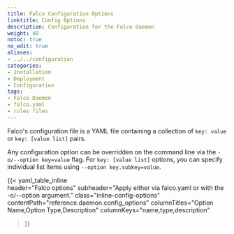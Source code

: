 ```yaml
---
title: Falco Configuration Options
linktitle: Config Options
description: Configuration for the Falco daemon
weight: 40
notoc: true
no_edit: true
aliases:
- ../../configuration
categories:
- Installation
- Deployment
- Configuration
tags:
- Falco Daemon
- falco.yaml
- rules files
---
```


Falco's configuration file is a YAML file containing a collection of `key: value` or `key: [value list]` pairs.

Any configuration option can be overridden on the command line via the `-o/--option key=value` flag. 
For `key: [value list]` options, you can specify individual list items using `--option key.subkey=value`.

{{< yaml_table_inline  
    header="Falco options"
    subheader="Apply either via falco.yaml or with the -o/--option argument."
    class="inline-config-options"
    contentPath="reference.daemon.config_options"
    columnTitles="Option Name,Option Type,Description"
    columnKeys="name,type,description"
>}}
